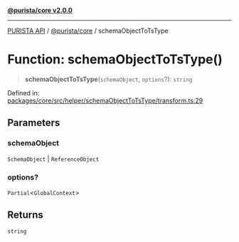 [**@purista/core v2.0.0**](../README.md)

***

[PURISTA API](../../../packages.md) / [@purista/core](../README.md) / schemaObjectToTsType

# Function: schemaObjectToTsType()

> **schemaObjectToTsType**(`schemaObject`, `options`?): `string`

Defined in: [packages/core/src/helper/schemaObjectToTsType/transform.ts:29](https://github.com/puristajs/purista/blob/master/packages/core/src/helper/schemaObjectToTsType/transform.ts#L29)

## Parameters

### schemaObject

`SchemaObject` | `ReferenceObject`

### options?

`Partial`\<`GlobalContext`\>

## Returns

`string`
